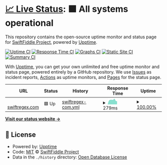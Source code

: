 # [📈 Live Status](https://status.swiftregex.com): <!--live status--> **🟩 All systems operational**

This repository contains the open-source uptime monitor and status page for [SwiftFiddle Project](https://swiftfiddle.com/), powered by [Upptime](https://github.com/upptime/upptime).

[![Uptime CI](https://github.com/SwiftFiddle/status.swiftfiddle.com/workflows/Uptime%20CI/badge.svg)](https://github.com/SwiftFiddle/status.swiftfiddle.com/actions?query=workflow%3A%22Uptime+CI%22)
[![Response Time CI](https://github.com/SwiftFiddle/status.swiftfiddle.com/workflows/Response%20Time%20CI/badge.svg)](https://github.com/SwiftFiddle/status.swiftfiddle.com/actions?query=workflow%3A%22Response+Time+CI%22)
[![Graphs CI](https://github.com/SwiftFiddle/status.swiftfiddle.com/workflows/Graphs%20CI/badge.svg)](https://github.com/SwiftFiddle/status.swiftfiddle.com/actions?query=workflow%3A%22Graphs+CI%22)
[![Static Site CI](https://github.com/SwiftFiddle/status.swiftfiddle.com/workflows/Static%20Site%20CI/badge.svg)](https://github.com/SwiftFiddle/status.swiftfiddle.com/actions?query=workflow%3A%22Static+Site+CI%22)
[![Summary CI](https://github.com/SwiftFiddle/status.swiftfiddle.com/workflows/Summary%20CI/badge.svg)](https://github.com/SwiftFiddle/status.swiftfiddle.com/actions?query=workflow%3A%22Summary+CI%22)

With [Upptime](https://upptime.js.org), you can get your own unlimited and free uptime monitor and status page, powered entirely by a GitHub repository. We use [Issues](https://github.com/SwiftFiddle/status.swiftfiddle.com/issues) as incident reports, [Actions](https://github.com/SwiftFiddle/status.swiftfiddle.com/actions) as uptime monitors, and [Pages](https://status.swiftregex.com) for the status page.

<!--start: status pages-->
<!-- This summary is generated by Upptime (https://github.com/upptime/upptime) -->
<!-- Do not edit this manually, your changes will be overwritten -->
<!-- prettier-ignore -->
| URL | Status | History | Response Time | Uptime |
| --- | ------ | ------- | ------------- | ------ |
| <img alt="" src="https://icons.duckduckgo.com/ip3/swiftregex.com.ico" height="13"> [swiftregex.com](https://swiftregex.com/) | 🟩 Up | [swiftregex-com.yml](https://github.com/SwiftFiddle/status.swiftregex.com/commits/HEAD/history/swiftregex-com.yml) | <details><summary><img alt="Response time graph" src="./graphs/swiftregex-com/response-time-week.png" height="20"> 279ms</summary><br><a href="https://status.swiftregex.com/history/swiftregex-com"><img alt="Response time 265" src="https://img.shields.io/endpoint?url=https%3A%2F%2Fraw.githubusercontent.com%2FSwiftFiddle%2Fstatus.swiftregex.com%2FHEAD%2Fapi%2Fswiftregex-com%2Fresponse-time.json"></a><br><a href="https://status.swiftregex.com/history/swiftregex-com"><img alt="24-hour response time 311" src="https://img.shields.io/endpoint?url=https%3A%2F%2Fraw.githubusercontent.com%2FSwiftFiddle%2Fstatus.swiftregex.com%2FHEAD%2Fapi%2Fswiftregex-com%2Fresponse-time-day.json"></a><br><a href="https://status.swiftregex.com/history/swiftregex-com"><img alt="7-day response time 279" src="https://img.shields.io/endpoint?url=https%3A%2F%2Fraw.githubusercontent.com%2FSwiftFiddle%2Fstatus.swiftregex.com%2FHEAD%2Fapi%2Fswiftregex-com%2Fresponse-time-week.json"></a><br><a href="https://status.swiftregex.com/history/swiftregex-com"><img alt="30-day response time 278" src="https://img.shields.io/endpoint?url=https%3A%2F%2Fraw.githubusercontent.com%2FSwiftFiddle%2Fstatus.swiftregex.com%2FHEAD%2Fapi%2Fswiftregex-com%2Fresponse-time-month.json"></a><br><a href="https://status.swiftregex.com/history/swiftregex-com"><img alt="1-year response time 271" src="https://img.shields.io/endpoint?url=https%3A%2F%2Fraw.githubusercontent.com%2FSwiftFiddle%2Fstatus.swiftregex.com%2FHEAD%2Fapi%2Fswiftregex-com%2Fresponse-time-year.json"></a></details> | <details><summary><a href="https://status.swiftregex.com/history/swiftregex-com">100.00%</a></summary><a href="https://status.swiftregex.com/history/swiftregex-com"><img alt="All-time uptime 99.72%" src="https://img.shields.io/endpoint?url=https%3A%2F%2Fraw.githubusercontent.com%2FSwiftFiddle%2Fstatus.swiftregex.com%2FHEAD%2Fapi%2Fswiftregex-com%2Fuptime.json"></a><br><a href="https://status.swiftregex.com/history/swiftregex-com"><img alt="24-hour uptime 100.00%" src="https://img.shields.io/endpoint?url=https%3A%2F%2Fraw.githubusercontent.com%2FSwiftFiddle%2Fstatus.swiftregex.com%2FHEAD%2Fapi%2Fswiftregex-com%2Fuptime-day.json"></a><br><a href="https://status.swiftregex.com/history/swiftregex-com"><img alt="7-day uptime 100.00%" src="https://img.shields.io/endpoint?url=https%3A%2F%2Fraw.githubusercontent.com%2FSwiftFiddle%2Fstatus.swiftregex.com%2FHEAD%2Fapi%2Fswiftregex-com%2Fuptime-week.json"></a><br><a href="https://status.swiftregex.com/history/swiftregex-com"><img alt="30-day uptime 100.00%" src="https://img.shields.io/endpoint?url=https%3A%2F%2Fraw.githubusercontent.com%2FSwiftFiddle%2Fstatus.swiftregex.com%2FHEAD%2Fapi%2Fswiftregex-com%2Fuptime-month.json"></a><br><a href="https://status.swiftregex.com/history/swiftregex-com"><img alt="1-year uptime 99.83%" src="https://img.shields.io/endpoint?url=https%3A%2F%2Fraw.githubusercontent.com%2FSwiftFiddle%2Fstatus.swiftregex.com%2FHEAD%2Fapi%2Fswiftregex-com%2Fuptime-year.json"></a></details>

<!--end: status pages-->

[**Visit our status website →**](https://status.swiftregex.com)

## 📄 License

- Powered by: [Upptime](https://github.com/upptime/upptime)
- Code: [MIT](./LICENSE) © [SwiftFiddle Project](https://swiftfiddle.com/)
- Data in the `./history` directory: [Open Database License](https://opendatacommons.org/licenses/odbl/1-0/)

